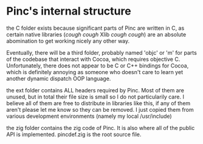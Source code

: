 # Pinc's internal structure

the C folder exists because significant parts of Pinc are written in C, as certain native libraries (*cough cough* Xlib *cough cough*) are an absolute abomination to get working nicely any other way.

Eventually, there will be a third folder, probably named 'objc' or 'm' for parts of the codebase that interact with Cocoa, which requires objective C. Unfortunately, there does not appear to be C or C++ bindings for Cocoa, which is definitely annoying as someone who doesn't care to learn yet another dynamic dispatch OOP language.

the ext folder contains ALL headers required by Pinc. Most of them are unused, but in total their file size is small so I do not particularily care. I believe all of them are free to distribute in libraries like this, if any of them aren't please let me know so they can be removed. I just copied them from various development environments (namely my local /usr/include)

the zig folder contains the zig code of Pinc. It is also where all of the public API is implemented. pincdef.zig is the root source file.
